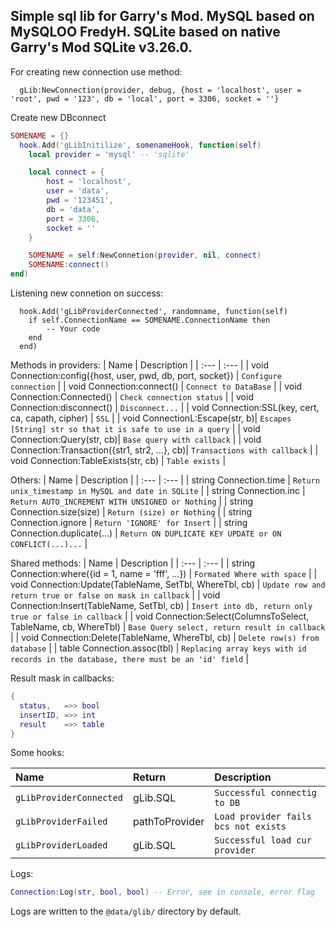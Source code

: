 Simple sql lib for Garry's Mod.
MySQL based on MySQLOO FredyH.
SQLite based on native Garry's Mod SQLite v3.26.0.
-
For creating new connection use method:
```
  gLib:NewConnection(provider, debug, {host = 'localhost', user = 'root', pwd = '123', db = 'local', port = 3306, socket = ''}
```

Create new DBconnect
```lua
SOMENAME = {}
  hook.Add('gLibInitilize', somenameHook, function(self)
    local provider = 'mysql' -- 'sqlite'

    local connect = {
        host = 'localhost',
        user = 'data',
        pwd = '123451',
        db = 'data',
        port = 3306,
        socket = ''
    }

    SOMENAME = self:NewConnetion(provider, nil, connect)
    SOMENAME:connect()
end)
```

Listening new connetion on success:
```
  hook.Add('gLibProviderConnected', randomname, function(self)
    if self.ConnectionName == SOMENAME.ConnectionName then
        -- Your code
    end
  end)
```


Methods in providers:
| Name | Description |
| :--- | :--- |
| void Connection:config({host, user, pwd, db, port, socket}) | `Configure connection` |
| void Connection:connect() | `Connect to DataBase` |
| void Connection:Connected() | `Check connection status` |
| void Connection:disconnect() | `Disconnect...` |
| void Connection:SSL(key, cert, ca, capath, cipher) | `SSL` |
| void ConnectionL:Escape(str, b)| `Escapes [String] str so that it is safe to use in a query` |
| void Connection:Query(str, cb)| `Base query with callback` |
| void Connection:Transaction({str1, str2, ...}, cb)| `Transactions with callback` |
| void Connection:TableExists(str, cb) | `Table exists` |


Others:
| Name | Description |
| :--- | :--- |
| string Connection.time | `Return unix_timestamp in MySQL and date in SQLite` |
| string Connection.inc | `Return AUTO_INCREMENT WITH UNSIGNED or Nothing` |
| string Connection.size(size) | `Return (size) or Nothing` |
| string Connection.ignore | `Return 'IGNORE' for Insert` |
| string Connection.duplicate(...) | `Return ON DUPLICATE KEY UPDATE or ON CONFLICT(...)...` |

Shared methods:
| Name | Description |
| :--- | :--- |
| string Connection:where({id = 1, name = 'fff', ...}) | `Formated Where with space` |
| void Connection:Update(TableName, SetTbl, WhereTbl, cb) | `Update row and return true or false on mask in callback` |
| void Connection:Insert(TableName, SetTbl, cb) | `Insert into db, return only true or false in callback` |
| void Connection:Select(ColumnsToSelect, TableName, cb, WhereTbl) | `Base Query select, return result in callback` |
| void Connection:Delete(TableName, WhereTbl, cb) | `Delete row(s) from database` |
| table Connection.assoc(tbl) | `Replacing array keys with id records in the database, there must be an 'id' field` |

Result mask in callbacks:

```lua
{
  status,   =>> bool
  insertID, =>> int
  result    =>> table
}
```

Some hooks:

| Name | Return | Description |
| :--- | :--- | :--- |
| `gLibProviderConnected` | gLib.SQL | `Successful connectig to DB` |
| `gLibProviderFailed` | pathToProvider | `Load provider fails bcs not exists` |
| `gLibProviderLoaded` | gLib.SQL | `Successful load cur provider` |

Logs:

```lua
Connection:Log(str, bool, bool) -- Error, see in console, error flag
```
Logs are written to the `@data/glib/` directory by default.
